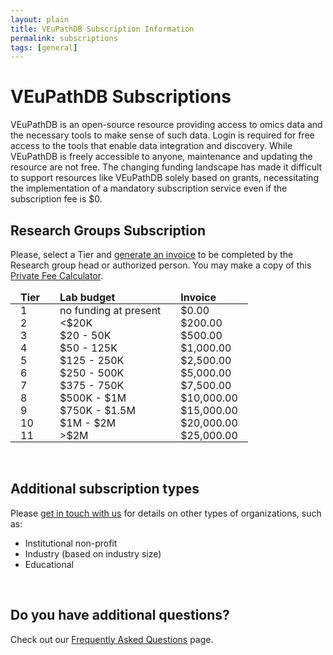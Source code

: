 ```yaml
---
layout: plain
title: VEuPathDB Subscription Information
permalink: subscriptions
tags: [general]
---
```

<style>
  div.static-content {
    td {
      padding: 0 1em;
    }
    thead td {
      font-weight: bold;
    }
  }
</style>

<h1>VEuPathDB Subscriptions</h1>

<div class="static-content">

  <p>VEuPathDB is an open-source resource providing access to omics data and the necessary tools to make sense of such data. Login is required for free access to the tools that enable data integration and discovery. While VEuPathDB is freely accessible to anyone, maintenance and updating the resource are not free. The changing funding landscape has made it difficult to support resources like VEuPathDB solely based on grants, necessitating the implementation of a mandatory subscription service even if the subscription fee is $0.</p>

  <h2>Research Groups Subscription</h2>
  <p>Please, select a Tier and <a href="https://upenn.co1.qualtrics.com/jfe/form/SV_eKVRjzgyS05uwNU" target="_blank" rel="noopener noreferrer">generate an invoice</a> to be completed by the Research group head or authorized person. You may make a copy of this <a href="https://docs.google.com/spreadsheets/d/1nvfeTIqPszfKyElrfAiW1KnB9bL5BSqmVeux_7u9XEo/copy?gid=790763898#gid=790763898" target="_blank" rel="noopener noreferrer">Private Fee Calculator</a>.</p>

  <table>
  <thead><tr>
    <td>Tier</td>
    <td>Lab budget</td>
    <td>Invoice</td>
  </tr></thead>
  <tbody><tr>
    <td>1</td>
    <td>no funding at present</td>
    <td>$0.00</td>
  </tr>
  <tr>
    <td>2</td>
    <td>&lt;$20K</td>
    <td>$200.00</td>
  </tr>
  <tr>
    <td>3</td>
    <td>$20 - 50K</td>
    <td>$500.00</td>
  </tr>
  <tr>
    <td>4</td>
    <td>$50 - 125K</td>
    <td>$1,000.00</td>
  </tr>
  <tr>
    <td>5</td>
    <td>$125 - 250K</td>
    <td>$2,500.00</td>
  </tr>
  <tr>
    <td>6</td>
    <td>$250 - 500K</td>
    <td>$5,000.00</td>
  </tr>
  <tr>
    <td>7</td>
    <td>$375 - 750K</td>
    <td>$7,500.00</td>
  </tr>
  <tr>
    <td>8</td>
    <td>$500K - $1M</td>
    <td>$10,000.00</td>
  </tr>
  <tr>
    <td>9</td>
    <td>$750K - $1.5M</td>
    <td>$15,000.00</td>
  </tr>
  <tr>
    <td>10</td>
    <td>$1M - $2M</td>
    <td>$20,000.00</td>
  </tr>
  <tr>
    <td>11</td>
    <td>&gt;$2M</td>
    <td>$25,000.00</td>
  </tr></tbody>
  </table>

<br>

  <h2>Additional subscription types</h2>
  <p>Please <a href="mailto:subscriptions@veupathdb.org">get in touch with us</a> for details on other types of organizations, such as:</p>

  <ul>
    <li>Institutional non-profit</li>
    <li>Industry (based on industry size)</li>
    <li>Educational</li>
  </ul>

<br>

  <h2>Do you have additional questions?</h2>
  <p>Check out our  <a href="/a/app/static-content/faq.html">Frequently Asked Questions</a> page.</p>

</div>
